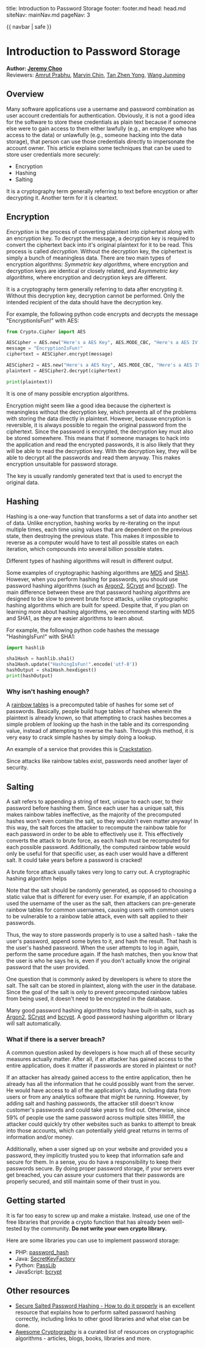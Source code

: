 <frontmatter>
  title: Introduction to Password Storage
  footer: footer.md
  head: head.md
  siteNav: mainNav.md
  pageNav: 3
</frontmatter>

{{ navbar | safe }}

<div class="website-content">

# Introduction to Password Storage

**Author: [Jeremy Choo](https://github.com/ChooJeremy)** <br>
Reviewers: [Amrut Prabhu](https://github.com/amrut-prabhu), [Marvin Chin](https://github.com/marvinchin), [Tan Zhen Yong](https://github.com/Xenonym), [Wang Junming](https://github.com/junming403)

## Overview

Many software applications use a username and password combination as user account credentials for authentication. Obviously, it is not a good idea for the software to store these credentials as <trigger for="pop:plaintext">plain text</trigger> because if someone else were to gain access to them either lawfully (e.g., an employee who has access to the data) or unlawfully (e.g., someone hacking into the data storage), that person can use those credentials directly to impersonate the account owner. This article explains some techniques that can be used to store user credentials more securely:

- Encryption
- Hashing
- Salting

<popover id="pop:plaintext" title="_Plaintext_ refers to unencrypted information" placement="top">
  <div slot="content">
It is a cryptography term generally referring to text before encyption or after decrypting it. Another term for it is cleartext.
  </div>
</popover>

## Encryption

_Encryption_ is the process of converting plaintext into <trigger for="pop:ciphertext">ciphertext</trigger> along with an <trigger for="pop:encrypt-key">encryption key</trigger>. To <tooltip content="The opposite of encryption">decrypt</tooltip> the message, a <trigger for="pop:decrypt-key">decryption key</trigger> is required to convert the ciphertext back into it's original plaintext for it to be read. This process is called _decryption_. Without the decryption key, the ciphertext is simply a bunch of meaningless data. There are two main types of <tooltip content="When you choose to encrypt data, you must choose a specific algorithm to encrypt with. There are many, such as AES, DES and RSA">encryption algorithms</tooltip>: _Symmetric key algorithms_, where encryption and decryption keys are identical or closely related, and _Asymmetric key algorithms_, where encryption and decryption keys are different.

<popover id="pop:ciphertext" title="_Ciphertext_ refers to encrypted information" placement="top">
  <div slot="content">
It is a cryptography term generally referring to data after encrypting it.
  </div>
</popover>

<popover id="pop:decrypt-key" title="All decryption algorithms require a _decryption key_" placement="top">
  <div slot="content">
Without this decryption key, decryption cannot be performed. Only the intended recipient of the data should have the decryption key.
  </div>
</popover>

For example, the following python code encrypts and decrypts the message "EncryptionIsFun!" with <trigger for="pop:aes">AES</trigger>:
```python
from Crypto.Cipher import AES

AESCipher = AES.new("Here's a AES Key", AES.MODE_CBC, "Here's a AES IV.")
message = "EncryptionIsFun!"
ciphertext = AESCipher.encrypt(message)

AESCipher2 = AES.new("Here's a AES Key", AES.MODE_CBC, "Here's a AES IV.")
plaintext = AESCipher2.decrypt(ciphertext)

print(plaintext))
```

<popover id="pop:aes" title="_AES_ stands for Advanced Encryption Standard" placement="top">
  <div slot="content">
It is one of many possible encryption algorithms.
  </div>
</popover>

Encryption might seem like a good idea because the ciphertext is meaningless without the decryption key, which prevents all of the problems with storing the data directly in plaintext. However, because encryption is <tooltip content="If a function is reversible, and it converts from x to y, then it can also convert from y back to x"> reversible</tooltip>, it is always possible to regain the original password from the ciphertext. Since the password is encrypted, the decryption key must also be stored somewhere. This means that if someone manages to hack into the application and read the encrypted passwords, it is also likely that they will be able to read the decryption key. With the decryption key, they will be able to decrypt all the passwords and read them anyway. This makes encryption unsuitable for password storage.

<popover id="pop:encrypt-key" title="All encryption algorithms require an _encryption key_" placement="top">
  <div slot="content">
The key is usually randomly generated text that is used to encrypt the original data.
  </div>
</popover>

## Hashing

Hashing is a <tooltip content="A one way function is a function that is easy to compute the result of, but whose results are difficult to reverse back to the original input">one-way</tooltip> function that transforms a set of data into another set of data. Unlike encryption, hashing works by re-iterating on the input multiple times, each time using values that are dependent on the previous state, then destroying the previous state. This makes it impossible to reverse as a computer would have to test all possible states on each iteration, which compounds into several billion possible states. 

<popover id="pop:hashing-algo" title="A _hashing algorithm_ is a specific type of operation that hashes the input" placement="top">
  <div slot="content">
Different types of hashing algorithms will result in different output.
  </div>
</popover>

Some examples of cryptographic <trigger for="pop:hashing-algo">hashing algorithms</trigger> are [MD5](https://www.quora.com/How-does-the-MD5-algorithm-work) and [SHA1](https://deadhacker.com/2006/02/21/sha-1-illustrated/). However, when you perform hashing for passwords, you should use password hashing algorithms (such as [Argon2](https://github.com/P-H-C/phc-winner-argon2), [SCrypt](https://passlib.readthedocs.io/en/stable/lib/passlib.hash.scrypt.html) and [bcrypt](https://security.stackexchange.com/questions/4781/do-any-security-experts-recommend-bcrypt-for-password-storage)). The main difference between these are that password hashing algorithms are designed to be slow to prevent <trigger for="pop:brute">brute force</trigger> attacks, unlike cryptographic hashing algorithms which are built for speed. Despite that, if you plan on learning more about hashing algorithms, we recommend starting with MD5 and SHA1, as they are easier algorithms to learn about.

For example, the following python code hashes the message "HashingIsFun!" with SHA1:
```python
import hashlib

sha1Hash = hashlib.sha1()
sha1Hash.update("HashingIsFun!".encode('utf-8'))
hashOutput = sha1Hash.hexdigest()
print(hashOutput)
```

### Why isn't hashing enough?

A [rainbow tables](https://en.wikipedia.org/wiki/Rainbow_table) is a precomputed table of <tooltip content="Hashes are the result of a hashing function">hashes</tooltip> for some set of passwords. Basically, people build huge tables of hashes wherein the plaintext is already known, so that attempting to crack hashes becomes a simple problem of looking up the hash in the table and its corresponding value, instead of attempting to reverse the hash. Through this method, it is very easy to crack simple hashes by simply doing a lookup.

An example of a service that provides this is [Crackstation](https://crackstation.net/).

Since attacks like rainbow tables exist, passwords need another layer of security.

## Salting

A salt refers to appending a string of text, unique to each user, to their password before hashing them. Since each user has a unique salt, this makes rainbow tables ineffective, as the majority of the precomputed hashes won't even contain the salt, so they wouldn't even matter anyway! In this way, the salt forces the attacker to recompute the rainbow table for each password in order to be able to effectively use it. This effectively converts the attack to <trigger for="pop:brute">brute force</trigger>, as each hash must be recomputed for each possible password. Additionally, the computed rainbow table would only be useful for that specific user, as each user would have a different salt. It could take years before a password is cracked!

<popover id="pop:brute" title="A brute force attack is an attack where all possible combinations are tested to see if they work." placement="top">
  <div slot="content">
 A brute force attack usually takes very long to carry out. A cryptographic hashing algorithm helps 
  </div>
</popover>

Note that the salt should be randomly generated, as opposed to choosing a static value that is different for every user. For example, if an application used the username of the user as the salt, then attackers can pre-generate rainbow tables for common usernames, causing users with common users to be vulnerable to a rainbow table attack, even with salt applied to their passwords.

Thus, the way to store passwords properly is to use a salted hash - take the user's password, append some bytes to it, and hash the result. That hash is the user's hashed password. When the user attempts to log in again, perform the same procedure again. If the hash matches, then you know that the user is who he says he is, even if you don't actually know the original password that the user provided. 

One question that is commonly asked by developers is where to store the salt. The salt can be stored in plaintext, along with the user in the database. Since the goal of the salt is only to prevent precomputed rainbow tables from being used, it doesn't need to be encrypted in the database.

Many good password hashing algorithms today have built-in salts, such as [Argon2](https://github.com/P-H-C/phc-winner-argon2), [SCrypt](https://passlib.readthedocs.io/en/stable/lib/passlib.hash.scrypt.html) and [bcrypt](https://security.stackexchange.com/questions/4781/do-any-security-experts-recommend-bcrypt-for-password-storage). A good password hashing algorithm or library will salt automatically.

### What if there is a server breach?

A common question asked by developers is how much all of these security measures actually matter. After all, if an attacker has gained access to the entire application, does it matter if passwords are stored in plaintext or not?

If an attacker has already gained access to the entire application, then he already has all the information that he could possibly want from the server. He would have access to all of the application's data, including data from users or from any analytics software that might be running. However, by adding salt and hashing passwords, the attacker still doesn't know customer's passwords and could take years to find out. Otherwise, since 59% of people use the same password across multiple sites <sup>[source](https://securityboulevard.com/2018/05/59-of-people-use-the-same-password-everywhere-poll-finds/)</sup>, the attacker could quickly try other websites such as banks to attempt to break into those accounts, which can potentially yield great returns in terms of information and/or money.

Additionally, when a user signed up on your website and provided you a password, they implicitly trusted you to keep that information safe and secure for them. In a sense, you do have a responsibility to keep their passwords secure. By doing proper password storage, if your servers ever get breached, you can assure your customers that their passwords are properly secured, and still maintain some of their trust in you.

## Getting started

<box type="danger">
It is far too easy to screw up and make a mistake. Instead, use one of the free libraries that provide a crypto function that has already been well-tested by the community. <b>Do not write your own crypto library.</b>
</box>

Here are some libraries you can use to implement password storage:
* PHP: [password_hash](https://secure.php.net/manual/en/function.password-hash.php)
* Java: [SecretKeyFactory](https://www.owasp.org/index.php/Hashing_Java) 
* Python: [PassLib](https://passlib.readthedocs.io/en/stable/narr/hash-tutorial.html)
* JavaScript: [bcrypt](https://www.npmjs.com/package/bcrypt)

## Other resources

* [Secure Salted Password Hashing - How to do it properly](https://crackstation.net/hashing-security.htm) is an excellent resource that explains how to perform salted password hashing correctly, including links to other good libraries and what else can be done.
* [Awesome Cryptography](https://github.com/sobolevn/awesome-cryptography) is a curated list of resources on cryptographic algorithms - articles, blogs, books, libraries and more.

</div>
